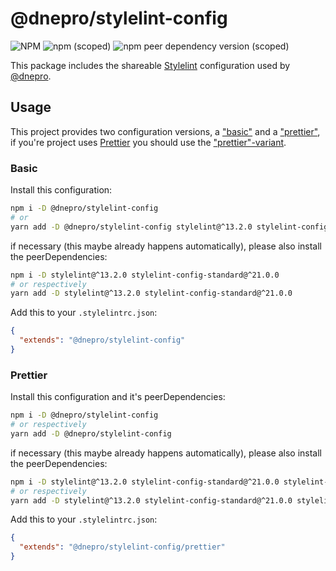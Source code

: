 # @dnepro/stylelint-config

![NPM](https://img.shields.io/npm/l/@dnepro/stylelint-config)
![npm (scoped)](https://img.shields.io/npm/v/@dnepro/stylelint-config)
![npm peer dependency version (scoped)](https://img.shields.io/npm/dependency-version/@dnepro/stylelint-config/peer/stylelint)

This package includes the shareable [Stylelint](https://stylelint.io/) configuration used by [@dnepro](https://github.com/dnepro).

## Usage

This project provides two configuration versions, a ["basic"](#basic) and a ["prettier"](#prettier), if you're project uses [Prettier](https://prettier.io/) you should use the ["prettier"-variant](#prettier).

### Basic

Install this configuration:

```bash
npm i -D @dnepro/stylelint-config 
# or
yarn add -D @dnepro/stylelint-config stylelint@^13.2.0 stylelint-config-standard@^21.0.0
```

if necessary (this maybe already happens automatically), please also install the peerDependencies:

```bash
npm i -D stylelint@^13.2.0 stylelint-config-standard@^21.0.0
# or respectively
yarn add -D stylelint@^13.2.0 stylelint-config-standard@^21.0.0
```

Add this to your `.stylelintrc.json`:

```json
{
  "extends": "@dnepro/stylelint-config"
}
```

### Prettier

Install this configuration and it's peerDependencies:

```bash
npm i -D @dnepro/stylelint-config
# or respectively
yarn add -D @dnepro/stylelint-config
```

if necessary (this maybe already happens automatically), please also install the peerDependencies:

```bash
npm i -D stylelint@^13.2.0 stylelint-config-standard@^21.0.0 stylelint-config-prettier@^8.0.1
# or respectively
yarn add -D stylelint@^13.2.0 stylelint-config-standard@^21.0.0 stylelint-config-prettier@^8.0.1
```

Add this to your `.stylelintrc.json`:

```json
{
  "extends": "@dnepro/stylelint-config/prettier"
}
```
